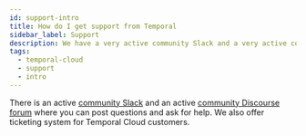 ```yaml
---
id: support-intro
title: How do I get support from Temporal
sidebar_label: Support
description: We have a very active community Slack and a very active community forum where you can post questions and ask for help. We also offer ticketing system for Temporal Cloud customers.
tags:
  - temporal-cloud
  - support
  - intro
---
```


There is an active [community Slack](https://temporalio.slack.com) and an active [community Discourse forum](https://community.temporal.io/) where you can post questions and ask for help. We also offer ticketing system for Temporal Cloud customers.

